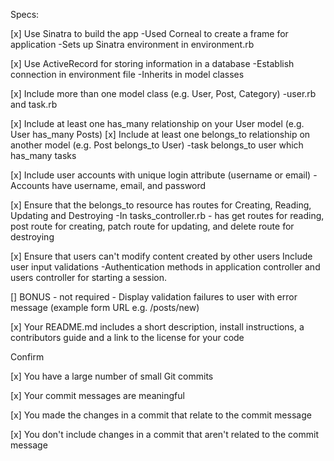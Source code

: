 Specs:

 [x] Use Sinatra to build the app
      -Used Corneal to create a frame for application
      -Sets up Sinatra environment in environment.rb
  
 [x] Use ActiveRecord for storing information in a database
      -Establish connection in environment file
      -Inherits in model classes
 
 [x] Include more than one model class (e.g. User, Post, Category)
      -user.rb and task.rb
 
 [x] Include at least one has_many relationship on your User model (e.g. User has_many Posts)
 [x] Include at least one belongs_to relationship on another model (e.g. Post belongs_to User)
      -task belongs_to user which has_many tasks

 [x] Include user accounts with unique login attribute (username or email)
      -Accounts have username, email, and password
      
 [x] Ensure that the belongs_to resource has routes for Creating, Reading, Updating and Destroying
      -In tasks_controller.rb - has get routes for reading, post route for creating, patch route for updating, and delete route for destroying
 
 [x] Ensure that users can't modify content created by other users
 Include user input validations
      -Authentication methods in application controller and users controller for starting a session.
      
 [] BONUS - not required - Display validation failures to user with error message (example form URL e.g. /posts/new)
 
 [x] Your README.md includes a short description, install instructions, a contributors guide and a link to the license for your code


Confirm

 [x] You have a large number of small Git commits
 
 [x] Your commit messages are meaningful
 
 [x] You made the changes in a commit that relate to the commit message
 
 [x] You don't include changes in a commit that aren't related to the commit message


 